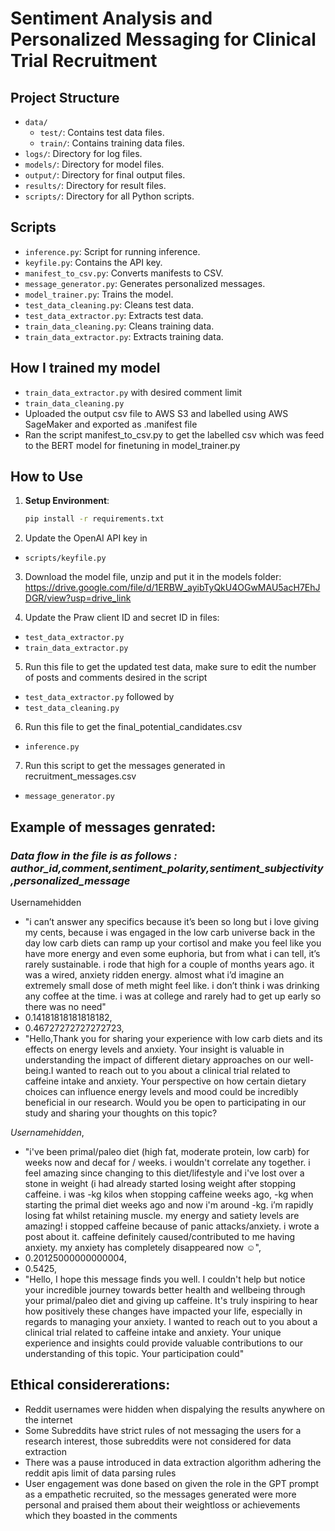 # Sentiment Analysis and Personalized Messaging for Clinical Trial Recruitment

## Project Structure

- `data/`
  - `test/`: Contains test data files.
  - `train/`: Contains training data files.
- `logs/`: Directory for log files.
- `models/`: Directory for model files.
- `output/`: Directory for final output files.
- `results/`: Directory for result files.
- `scripts/`: Directory for all Python scripts.

## Scripts

- `inference.py`: Script for running inference.
- `keyfile.py`: Contains the API key.
- `manifest_to_csv.py`: Converts manifests to CSV.
- `message_generator.py`: Generates personalized messages.
- `model_trainer.py`: Trains the model.
- `test_data_cleaning.py`: Cleans test data.
- `test_data_extractor.py`: Extracts test data.
- `train_data_cleaning.py`: Cleans training data.
- `train_data_extractor.py`: Extracts training data.
## How I trained my model
- `train_data_extractor.py` with desired comment limit
- `train_data_cleaning.py`
-  Uploaded the output csv file to AWS S3 and labelled using AWS SageMaker and exported as .manifest file
-  Ran the script manifest_to_csv.py to get the labelled csv which was feed to the BERT model for finetuning in model_trainer.py

## How to Use

1. **Setup Environment**:
   ```bash
   pip install -r requirements.txt
2. Update the OpenAI API key in
- `scripts/keyfile.py`

3. Download the model file, unzip and put it in the models folder:
   https://drive.google.com/file/d/1ERBW_ayibTyQkU4OGwMAU5acH7EhJDGR/view?usp=drive_link
   
5. Update the Praw client ID and secret ID in files:
- `test_data_extractor.py`
- `train_data_extractor.py`
5. Run this file to get the updated test data, make sure to edit the number of posts and comments desired in the script
- `test_data_extractor.py` followed by
- `test_data_cleaning.py`
6. Run this file to get the final_potential_candidates.csv
- `inference.py`
7. Run this script to get the messages generated in recruitment_messages.csv
- `message_generator.py`

## Example of messages genrated:
### *Data flow in the file is as follows : author_id,comment,sentiment_polarity,sentiment_subjectivity,personalized_message*
 Usernamehidden
- "i can’t answer any specifics because it’s been so long but i love giving my  cents, because i was engaged in the low carb universe back in the day  low carb diets can ramp up your cortisol and make you feel like you have more energy and even some euphoria, but from what i can tell, it’s rarely sustainable.  i rode that high for a couple of months  years ago. it was a wired, anxiety ridden energy. almost what i’d imagine an extremely small dose of meth might feel like. i don’t think i was drinking any coffee at the time. i was at college and rarely had to get up early so there was no need"
- 0.14181818181818182,
- 0.46727272727272723,
- "Hello,Thank you for sharing your experience with low carb diets and its effects on energy levels and anxiety. Your insight is valuable in understanding the impact of different dietary approaches on our well-being.I wanted to reach out to you about a clinical trial related to caffeine intake and anxiety. Your perspective on how certain dietary choices can influence energy levels and mood could be incredibly beneficial in our research. Would you be open to participating in our study and sharing your thoughts on this topic?

*Usernamehidden*,
- "i've been primal/paleo diet (high fat, moderate protein, low carb) for  weeks now and decaf for / weeks. i wouldn't correlate any together. i feel amazing since changing to this diet/lifestyle and i've lost over a stone in weight (i had already started losing weight after stopping caffeine. i was -kg kilos when stopping caffeine  weeks ago, -kg when starting the primal diet  weeks ago and now i'm around -kg. i’m rapidly losing fat whilst retaining muscle. my energy and satiety levels are amazing!  i stopped caffeine because of panic attacks/anxiety. i wrote a post about it. caffeine definitely caused/contributed to me having anxiety. my anxiety has completely disappeared now ☺️",
- 0.20125000000000004,
- 0.5425,
- "Hello, I hope this message finds you well. I couldn't help but notice your incredible journey towards better health and wellbeing through your primal/paleo diet and giving up caffeine. It's truly inspiring to hear how positively these changes have impacted your life, especially in regards to managing your anxiety. I wanted to reach out to you about a clinical trial related to caffeine intake and anxiety. Your unique experience and insights could provide valuable contributions to our understanding of this topic. Your participation could"

## Ethical considererations:
- Reddit usernames were hidden when dispalying the results anywhere on the internet
- Some Subreddits have strict rules of not messaging the users for a research interest, those subreddits were not considered for data extraction
- There was a pause introduced in data extraction algorithm adhering the reddit apis limit of data parsing rules
- User engagement was done based on given the role in the GPT prompt as a empathetic recruited, so the messages generated were more personal and praised them about their weightloss or achievements which they boasted in the comments 
